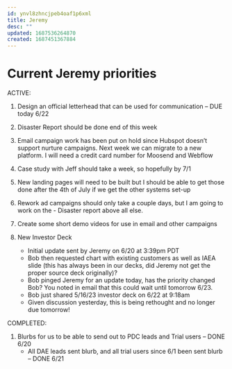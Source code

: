 ```yaml
---
id: ynvl8zhncjpeb4oaf1p6xml
title: Jeremy
desc: ""
updated: 1687536264870
created: 1687451367884
---
```


# Current Jeremy priorities

ACTIVE:

1. Design an official letterhead that can be used for communication – DUE today 6/22
2. Disaster Report should be done end of this week
3. Email campaign work has been put on hold since Hubspot doesn’t support nurture campaigns. Next week we can migrate to a new platform. I will need a credit card number for Moosend and Webflow
4. Case study with Jeff should take a week, so hopefully by 7/1
5. New landing pages will need to be built but I should be able to get those done after the 4th of July if we get the other systems set-up
6. Rework ad campaigns should only take a couple days, but I am going to work on the - Disaster report above all else.
7. Create some short demo videos for use in email and other campaigns
8. New Investor Deck

   - Initial update sent by Jeremy on 6/20 at 3:39pm PDT
   - Bob then requested chart with existing customers as well as IAEA slide (this has always been in our decks, did Jeremy not get the proper source deck originally)?
   - Bob pinged Jeremy for an update today, has the priority changed Bob? You noted in email that this could wait until tomorrow 6/23.
   - Bob just shared 5/16/23 investor deck on 6/22 at 9:18am
   - Given discussion yesterday, this is being rethought and no longer due tomorrow!

COMPLETED:

1. Blurbs for us to be able to send out to PDC leads and Trial users – DONE 6/20
   - All DAE leads sent blurb, and all trial users since 6/1 been sent blurb – DONE 6/21
